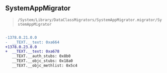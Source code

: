 ## SystemAppMigrator

> `/System/Library/DataClassMigrators/SystemAppMigrator.migrator/SystemAppMigrator`

```diff

-1378.0.21.0.0
-  __TEXT.__text: 0xa664
+1378.0.23.0.0
+  __TEXT.__text: 0xa678
   __TEXT.__auth_stubs: 0x8b0
   __TEXT.__objc_stubs: 0x18a0
   __TEXT.__objc_methlist: 0x5c4

```
